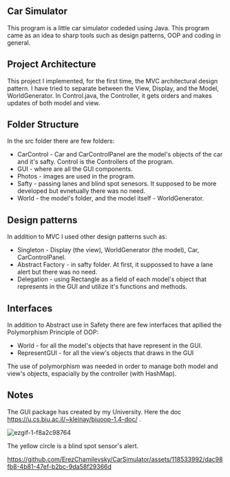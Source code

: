 ## Car Simulator 
This program is a little car simulator codeded using Java. This program came as an idea to sharp tools such as design patterns, OOP and coding in general.

## Project Architecture
This project I implemented, for the first time, the MVC architectural design pattern. I have tried to separate between the View, Display, and the Model, WorldGenerator.
In Control.java, the Controller, it gets orders and makes updates of both model and view.

## Folder Structure
In the src folder there are few folders:

- CarControl - Car and CarControlPanel are the model's objects of the car and it's safty. Control is the Controllers of the program.
- GUI - where are all the GUI components.
- Photos - images are used in the program.
- Safty - passing lanes and blind spot senesors. It supposed to be more developed but evnetually there was no need.
- World - the model's folder, and the model itself - WorldGenerator.

## Design patterns
In addition to MVC I used other design patterns such as:

- Singleton - Display (the view), WorldGenerator (the model), Car, CarControlPanel.
- Abstract Factory - in safty folder. At first, it suppossed to have a lane alert but there was no need.
- Delegation - using Rectangle as a field of each model's object that represents in the GUI and utilize it's functions and methods.

## Interfaces
In addition to Abstract use in Safety there are few interfaces that apllied the Polymorphism Principle of OOP:

- World - for all the model's objects that have represent in the GUI.
- RepresentGUI - for all the view's objects that draws in the GUI

The use of polymorphism was needed in order to manage both model and view's objects, espacially by the controller (with HashMap).

## Notes
The GUI package has created by my University. Here the doc https://u.cs.biu.ac.il/~kleinay/biuoop-1.4-doc/ .


![ezgif-1-f8a2c98764](https://github.com/ErezChamilevsky/CarSimulator/assets/118533992/2b121c5a-8f2c-42b6-b14b-90041a9bf266)

The yellow circle is a blind spot sensor's alert.


https://github.com/ErezChamilevsky/CarSimulator/assets/118533992/dac98fb8-4b81-47ef-b2bc-9da58f29366d



